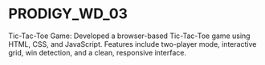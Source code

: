 # PRODIGY_WD_03
Tic-Tac-Toe Game: Developed a browser-based Tic-Tac-Toe game using HTML, CSS, and JavaScript. Features include two-player mode, interactive grid, win detection, and a clean, responsive interface.
